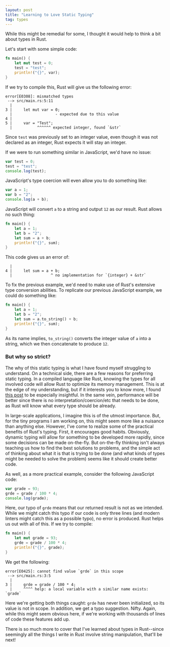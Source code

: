 ```yaml
---
layout: post
title: "Learning to Love Static Typing"
tag: types
---
```


While this might be remedial for some, I thought it would help to think a bit about types in Rust.

Let's start with some simple code:

```rust
fn main() {
    let mut test = 0; 
    test = "test";
    println!("{}", var);
}
```

If we try to compile this, Rust will give us the following error:

```console
error[E0308]: mismatched types
 --> src/main.rs:5:11
  |
3 |     let mut var = 0; 
  |                   - expected due to this value
4 |     
5 |     var = "Test";
  |           ^^^^^^ expected integer, found `&str`
```

Since ```test``` was previously set to an integer value, even though it was not declared as an integer, Rust expects it will stay an integer.

If we were to run something similar in JavaScript, we'd have no issue:

```javascript
var test = 0;
test = "test";
console.log(test);
```

JavaScript's type coercion will even allow you to do something like:

```javascript
var a = 1;
var b = "2";
console.log(a + b);
```

JavaScript will convert ```a``` to a string and output ```12``` as our result. Rust allows no such thing:

```rust
fn main() {
    let a = 1; 
    let b = "2";
    let sum = a + b;
    println!("{}", sum);
}
```

This code gives us an error of:

```console
  |
4 |     let sum = a + b;
  |                 ^ no implementation for `{integer} + &str`
```

To fix the previous example, we'd need to make use of Rust's extensive type conversion abilities. To replicate our previous JavaScript example, we could do something like:

```rust
fn main() {
    let a = 1; 
    let b = "2";
    let sum = a.to_string() + b;
    println!("{}", sum);
}
```

As its name implies, ```to_string()``` converts the integer value of ```a``` into a string, which we then concatenate to produce ```12```.

### But why so strict?

The why of this static typing is what I have found myself struggling to understand. On a technical side, there are a few reasons for preferring static typing. In a compiled language like Rust, knowing the types for all involved code will allow Rust to optimize its memory management. This is at the edge of my understanding, but if it interests you to know more, I found [this post](https://deepu.tech/memory-management-in-rust/) to be especially insightful. In the same vein, performance will be better since there is no interpretation/coercion/etc that needs to be done, as Rust will know what every type should be already.

In large-scale applications, I imagine this is of the utmost importance. But, for the tiny programs I am working on, this might seem more like a nuisance than anything else. However, I've come to realize some of the practical benefits of Rust's typing. First, it encourages good habits. Obviously, dynamic typing will allow for something to be developed more rapidly, since some decisions can be made on-the-fly. But on-the-fly thinking isn't always teaching us how to find the best solutions to problems, and the simple act of thinking about what it is that is trying to be done (and what kinds of types might be needed to solve the problem) seems like it should create better code.

As well, as a more practical example, consider the following JavaScript code:

```javascript
var grade = 93; 
grde = grade / 100 * 4;
console.log(grade);
```

Here, our typo of ```grde``` means that our returned result is not as we intended. While we might catch this typo if our code is only three lines (and modern linters might catch this as a possible typo), no error is produced. Rust helps us out with all of this. If we try to compile:

```rust
fn main() {
    let mut grade = 93; 
    grde = grade / 100 * 4;
    println!("{}", grade);
}
```

We get the following:

```console
error[E0425]: cannot find value `grde` in this scope
 --> src/main.rs:3:5
  |
3 |     grde = grade / 100 * 4;
  |     ^^^^ help: a local variable with a similar name exists: `grade`
```

Here we're getting both things caught: ```grde``` has never been initialized, so its value is not in scope. In addition, we get a typo suggestion. Nifty. Again, while this might seem obvious here, if we're working with thousands of lines of code these features add up.

There is so much more to cover that I've learned about types in Rust--since seemingly all the things I write in Rust involve string manipulation, that'll be next!
